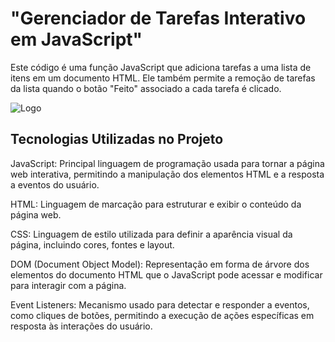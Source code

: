 
# "Gerenciador de Tarefas Interativo em JavaScript"




Este código é uma função JavaScript que adiciona tarefas a uma lista de itens em um documento HTML. Ele também permite a remoção de tarefas da lista quando o botão "Feito" associado a cada tarefa é clicado.



![Logo](https://i.imgur.com/ID8WwAf.png)


## Tecnologias Utilizadas no Projeto



JavaScript: Principal linguagem de programação usada para tornar a página web interativa, permitindo a manipulação dos elementos HTML e a resposta a eventos do usuário.

HTML: Linguagem de marcação para estruturar e exibir o conteúdo da página web.

CSS: Linguagem de estilo utilizada para definir a aparência visual da página, incluindo cores, fontes e layout.

DOM (Document Object Model): Representação em forma de árvore dos elementos do documento HTML que o JavaScript pode acessar e modificar para interagir com a página.

Event Listeners: Mecanismo usado para detectar e responder a eventos, como cliques de botões, permitindo a execução de ações específicas em resposta às interações do usuário.
